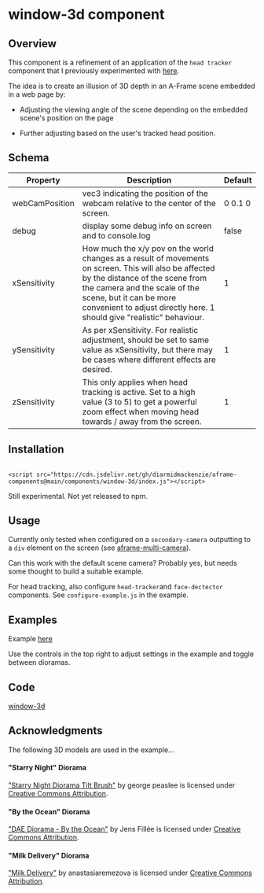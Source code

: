 # window-3d component

## Overview

This component is a refinement of an application of the `head tracker` component that I previously experimented with [here](https://diarmidmackenzie.github.io/aframe-components/components/head-tracking/test/window-camera3.html).

The idea is to create an illusion of 3D depth in an A-Frame scene embedded in a web page by:

- Adjusting the viewing angle of the scene depending on the embedded scene's position on the page

- Further adjusting based on the user's tracked head position.

  


## Schema



| Property       | Description                                                  | Default |
| -------------- | ------------------------------------------------------------ | ------- |
| webCamPosition | vec3 indicating the position of the webcam relative to the center of the screen. | 0 0.1 0 |
| debug          | display some debug info on screen and to console.log         | false   |
| xSensitivity   | How much the x/y pov on the world changes as a result of movements on screen.  This will also be affected by the distance of the scene from the camera and the scale of the scene, but it can be more convenient to adjust directly here.  1 should give "realistic" behaviour. | 1       |
| ySensitivity   | As per xSensitivity.  For realistic adjustment, should be set to same value as xSensitivity, but there may be cases where different effects are desired. | 1       |
| zSensitivity   | This only applies when head tracking is active.  Set to a high value (3 to 5) to get a powerful zoom effect when moving head towards / away from the screen. | 1       |



## Installation

```

<script src="https://cdn.jsdelivr.net/gh/diarmidmackenzie/aframe-components@main/components/window-3d/index.js"></script>
```

Still experimental.  Not yet released to npm.



## Usage

Currently only tested when configured on a `secondary-camera` outputting to a `div` element on the screen (see [aframe-multi-camera](https://diarmidmackenzie.github.io/aframe-multi-camera/)).

Can this work with the default scene camera?  Probably yes, but needs some thought to build a suitable example.

For head tracking, also configure `head-tracker`and `face-dectector` components.  See `configure-example.js` in the example.



## Examples

Example [here](http://diarmidmackenzie.github.io/aframe-components/component-usage/window-3d/)

Use the controls in the top right to adjust settings in the example and toggle between dioramas.


## Code

  [window-3d](https://github.com/diarmidmackenzie/aframe-components/blob/main/components/window-3d/index.js)


## Acknowledgments

The following 3D models are used in the example...


#### "Starry Night" Diorama

["Starry Night Diorama Tilt Brush"](https://skfb.ly/TZpt) by george peaslee is licensed under [Creative Commons Attribution](http://creativecommons.org/licenses/by/4.0/).



#### "By the Ocean" Diorama

["DAE Diorama - By the Ocean"](https://skfb.ly/oCvTD) by Jens Fillée is licensed under [Creative Commons Attribution](http://creativecommons.org/licenses/by/4.0/).



#### "Milk Delivery" Diorama

["Milk Delivery"](https://skfb.ly/oDK8u) by anastasiaremezova is licensed under [Creative Commons Attribution](http://creativecommons.org/licenses/by/4.0/).

